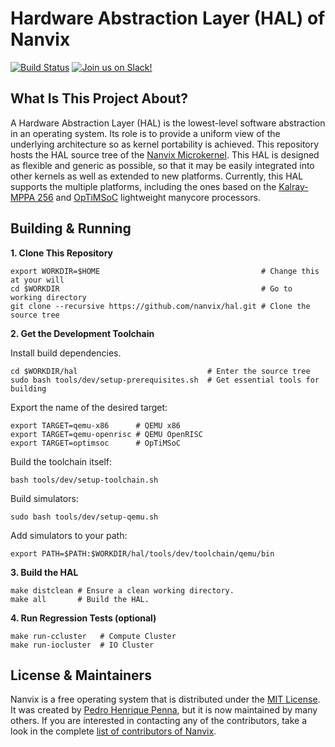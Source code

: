Hardware Abstraction Layer (HAL) of Nanvix
==========================================
[![Build Status](https://travis-ci.com/nanvix/hal.svg?branch=unstable)](https://travis-ci.com/nanvix/hal)
[![Join us on Slack!](https://img.shields.io/badge/chat-on%20Slack-e01563.svg)](https://join.slack.com/t/nanvix/shared_invite/enQtMzY2Nzg5OTQ4NTAyLTAxMmYwOGQ0ZmU2NDg2NTJiMWU1OWVkMWJhMWY4NzMzY2E1NTIyMjNiOTVlZDFmOTcyMmM2NDljMTAzOGI1NGY)

What Is This Project About?
---------------------------

A Hardware Abstraction Layer (HAL) is the lowest-level software
abstraction in an operating system. Its role is to provide a uniform
view of the underlying architecture so as kernel portability is
achieved. This repository hosts the HAL source tree of the
[Nanvix Microkernel](https://github.com/nanvix/microkernel).  This HAL
is designed as flexible and generic as possible, so that it may be
easily integrated into other kernels as well as extended to new
platforms.  Currently, this HAL supports the multiple platforms,
	including the ones based on the
[Kalray-MPPA 256](https://github.com/nanvix/hal/wiki/Supported-Platforms#mppa-256)
and
[OpTiMSoC](https://github.com/nanvix/hal/wiki/Supported-Platforms#optimsoc)
lightweight manycore processors.

Building & Running
------------------

**1. Clone This Repository**

```
export WORKDIR=$HOME                                    # Change this at your will
cd $WORKDIR                                             # Go to working directory
git clone --recursive https://github.com/nanvix/hal.git # Clone the source tree
```

**2. Get the Development Toolchain**

Install build dependencies.

```
cd $WORKDIR/hal                             # Enter the source tree
sudo bash tools/dev/setup-prerequisites.sh  # Get essential tools for building
```

Export the name of the desired target:

```
export TARGET=qemu-x86      # QEMU x86
export TARGET=qemu-openrisc # QEMU OpenRISC
export TARGET=optimsoc      # OpTiMSoC
```

Build the toolchain itself:

```
bash tools/dev/setup-toolchain.sh
```

Build simulators:

```
sudo bash tools/dev/setup-qemu.sh
```

Add simulators to your path:

```
export PATH=$PATH:$WORKDIR/hal/tools/dev/toolchain/qemu/bin
```

**3. Build the HAL**

```
make distclean # Ensure a clean working directory.
make all       # Build the HAL.

```

**4. Run Regression Tests (optional)**

```
make run-ccluster   # Compute Cluster
make run-iocluster  # IO Cluster
```

License & Maintainers
---------------------

Nanvix is a free operating system that is distributed under the [MIT
License](https://raw.githubusercontent.com/nanvix/hal/master/LICENSE). It was
created by [Pedro Henrique Penna](mailto:pedrohenriquepenna@gmail.com),
but it is now maintained by many others. If you are interested in
contacting any of the contributors, take a look in the complete
[list of contributors of
Nanvix](https://raw.githubusercontent.com/nanvix/people/master/CREDITS).

